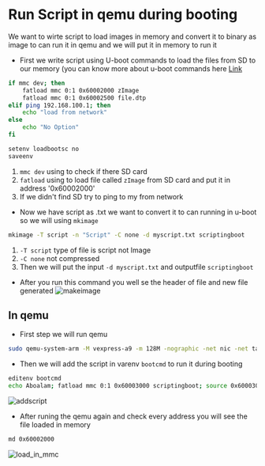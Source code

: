 # Run Script in qemu during booting

We want to wirte script to load images in memory and convert it to binary as image to can run it in qemu and we will put it in memory to run it

- First we write script using U-boot commands to load the files from SD to our memory (you can know more about u-boot commands here [Link](https://hub.digi.com/dp/path=/support/asset/u-boot-reference-manual/)
```bash
if mmc dev; then
    fatload mmc 0:1 0x60002000 zImage
    fatload mmc 0:1 0x60002500 file.dtp
elif ping 192.168.100.1; then
    echo "load from network"
else
    echo "No Option"
fi

setenv loadbootsc no
saveenv
```
1. `mmc dev` using to check if there SD card
2. `fatload` using to load file called `zImage` from SD card and put it in address '0x60002000'
3. If we didn't find SD try to ping to my from network

- Now we have script as .txt we want to convert it to can running in u-boot so we will using `mkimage`

```bash
mkimage -T script -n "Script" -C none -d myscript.txt scriptingboot
```
1. `-T script` type of file is script not Image
2. `-C none` not compressed
3. Then we will put the input `-d myscript.txt` and outputfile `scriptingboot`
- After you run this command you well se the header of file and new file generated
  ![makeimage](https://github.com/user-attachments/assets/50a7790e-f000-415a-bb80-c5b885bc68d2)

## In qemu

- First step we will run qemu
```bash
sudo qemu-system-arm -M vexpress-a9 -m 128M -nographic -net nic -net tap,ifname=tap0,script=no -kernel u-boot -sd ~/Desktop/sdcard/sd.img
```
- Then we will add the script in varenv `bootcmd` to run it during booting
```bash
editenv bootcmd
echo Aboalam; fatload mmc 0:1 0x60003000 scriptingboot; source 0x60003000
```
![addscript](https://github.com/user-attachments/assets/b23be5bd-a035-4af2-9218-6eb27fb17044)

- After runing the qemu again and check every address you will see the file loaded in memory
```bash
md 0x60002000
```
![load_in_mmc](https://github.com/user-attachments/assets/2dea22f5-a859-4d94-bb2d-7d37cb38c28c)


